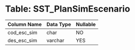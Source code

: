 # Table: SST_PlanSimEscenario

| Column Name | Data Type | Nullable |
|-------------|-----------|----------|
| cod_esc_sim | char | NO |
| des_esc_sim | varchar | YES |
